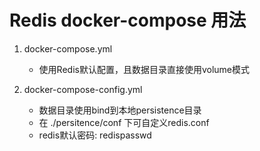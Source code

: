 # Redis docker-compose 用法

1. docker-compose.yml

   + 使用Redis默认配置，且数据目录直接使用volume模式

2. docker-compose-config.yml

   + 数据目录使用bind到本地persistence目录
   + 在 ./persitence/conf 下可自定义redis.conf
   + redis默认密码: redispasswd
